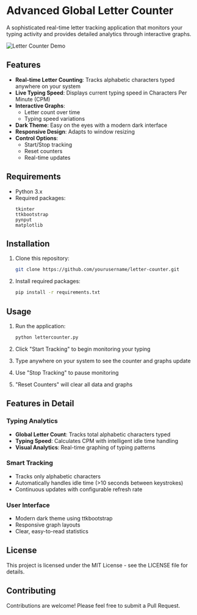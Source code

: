 
# Advanced Global Letter Counter

A sophisticated real-time letter tracking application that monitors your typing activity and provides detailed analytics through interactive graphs.

![Letter Counter Demo](demo.gif)

## Features

- **Real-time Letter Counting**: Tracks alphabetic characters typed anywhere on your system
- **Live Typing Speed**: Displays current typing speed in Characters Per Minute (CPM)
- **Interactive Graphs**: 
  - Letter count over time
  - Typing speed variations
- **Dark Theme**: Easy on the eyes with a modern dark interface
- **Responsive Design**: Adapts to window resizing
- **Control Options**:
  - Start/Stop tracking
  - Reset counters
  - Real-time updates

## Requirements

- Python 3.x
- Required packages:
  ```
  tkinter
  ttkbootstrap
  pynput
  matplotlib
  ```

## Installation

1. Clone this repository:
   ```bash
   git clone https://github.com/yourusername/letter-counter.git
   ```

2. Install required packages:
   ```bash
   pip install -r requirements.txt
   ```

## Usage

1. Run the application:
   ```bash
   python lettercounter.py
   ```

2. Click "Start Tracking" to begin monitoring your typing
3. Type anywhere on your system to see the counter and graphs update
4. Use "Stop Tracking" to pause monitoring
5. "Reset Counters" will clear all data and graphs

## Features in Detail

### Typing Analytics
- **Global Letter Count**: Tracks total alphabetic characters typed
- **Typing Speed**: Calculates CPM with intelligent idle time handling
- **Visual Analytics**: Real-time graphing of typing patterns

### Smart Tracking
- Tracks only alphabetic characters
- Automatically handles idle time (>10 seconds between keystrokes)
- Continuous updates with configurable refresh rate

### User Interface
- Modern dark theme using ttkbootstrap
- Responsive graph layouts
- Clear, easy-to-read statistics

## License

This project is licensed under the MIT License - see the LICENSE file for details.

## Contributing

Contributions are welcome! Please feel free to submit a Pull Request.